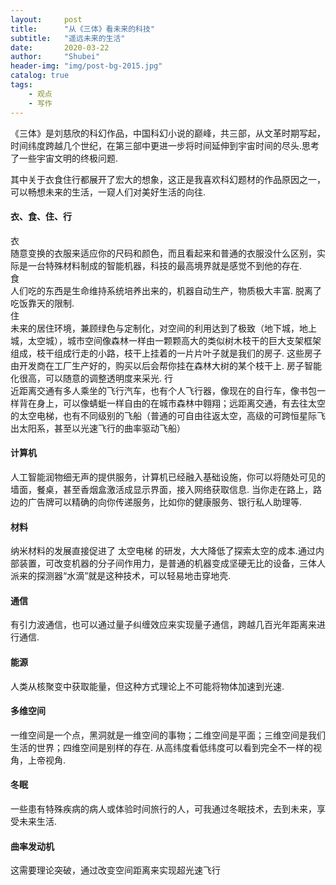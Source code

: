 ```yaml
---
layout:     post  
title:      "从《三体》看未来的科技"  
subtitle:   "遥远未来的生活"  
date:       2020-03-22  
author:     "Shubei"  
header-img: "img/post-bg-2015.jpg"  
catalog: true  
tags:  
    - 观点  
    - 写作    
---
```


《三体》是刘慈欣的科幻作品，中国科幻小说的巅峰，共三部，从文革时期写起，时间纬度跨越几个世纪，在第三部中更进一步将时间延伸到宇宙时间的尽头.思考了一些宇宙文明的终极问题.  

其中关于衣食住行都展开了宏大的想象，这正是我喜欢科幻题材的作品原因之一，可以畅想未来的生活，一窥人们对美好生活的向往.  

#### 衣、食、住、行
衣  
随意变换的衣服来适应你的尺码和颜色，而且看起来和普通的衣服没什么区别，实际是一台特殊材料制成的智能机器，科技的最高境界就是感觉不到他的存在.    
食  
人们吃的东西是生命维持系统培养出来的，机器自动生产，物质极大丰富.  脱离了吃饭靠天的限制.    
住  
未来的居住环境，兼顾绿色与定制化，对空间的利用达到了极致（地下城，地上城，太空城），城市空间像森林一样由一颗颗高大的类似树木枝干的巨大支架框架组成，枝干组成行走的小路，枝干上挂着的一片片叶子就是我们的房子. 这些房子由开发商在工厂生产好的，购买以后会帮你挂在森林大树的某个枝干上. 房子智能化很高，可以随意的调整透明度来采光. 
行  
近距离交通有多人乘坐的飞行汽车，也有个人飞行器，像现在的自行车，像书包一样背在身上，可以像蜻蜓一样自由的在城市森林中翱翔；远距离交通，有去往太空的太空电梯，也有不同级别的飞船（普通的可自由往返太空，高级的可跨恒星际飞出太阳系，甚至以光速飞行的曲率驱动飞船）

#### 计算机  
人工智能润物细无声的提供服务，计算机已经融入基础设施，你可以将随处可见的墙面，餐桌，甚至香烟盒激活成显示界面，接入网络获取信息.  当你走在路上，路边的广告牌可以精确的向你传递服务，比如你的健康服务、银行私人助理等.  

#### 材料  
纳米材料的发展直接促进了 太空电梯 的研发，大大降低了探索太空的成本.通过内部装置，可改变机器的分子间作用力，是普通的机器变成坚硬无比的设备，三体人派来的探测器“水滴”就是这种技术，可以轻易地击穿地壳.

#### 通信  
有引力波通信，也可以通过量子纠缠效应来实现量子通信，跨越几百光年距离来进行通信.

#### 能源  
人类从核聚变中获取能量，但这种方式理论上不可能将物体加速到光速. 

#### 多维空间
一维空间是一个点，黑洞就是一维空间的事物；二维空间是平面；三维空间是我们生活的世界；四维空间是别样的存在. 从高纬度看低纬度可以看到完全不一样的视角，上帝视角.  

#### 冬眠  
一些患有特殊疾病的病人或体验时间旅行的人，可我通过冬眠技术，去到未来，享受未来生活.

#### 曲率发动机  
这需要理论突破，通过改变空间距离来实现超光速飞行
